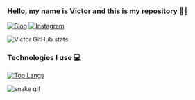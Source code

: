 ### Hello, my name is Victor and this is my repository 👋🏼
[![Blog](https://img.shields.io/badge/LinkedIn-0077B5?style=for-the-badge&logo=linkedin&logoColor=white)](https://www.linkedin.com/in/victor-marinho-7474a526a/)
[![Instagram](https://img.shields.io/badge/Instagram-E4405F?style=for-the-badge&logo=instagram&logoColor=white)](https://www.instagram.com/victorj.souza/)

![Victor GitHub stats](https://github-readme-stats.vercel.app/api?username=victorj-23&show_icons=true&theme=tokyonight)

### Technologies I use 💻

[![Top Langs](https://github-readme-stats.vercel.app/api/top-langs/?username=victorj-23&layout=compact)](https://github.com/victorj-23/github-readme-stats)

![snake gif](https://github.com/victorj-23/victorj-23/blob/output/github-contribution-grid-snake.svg)

